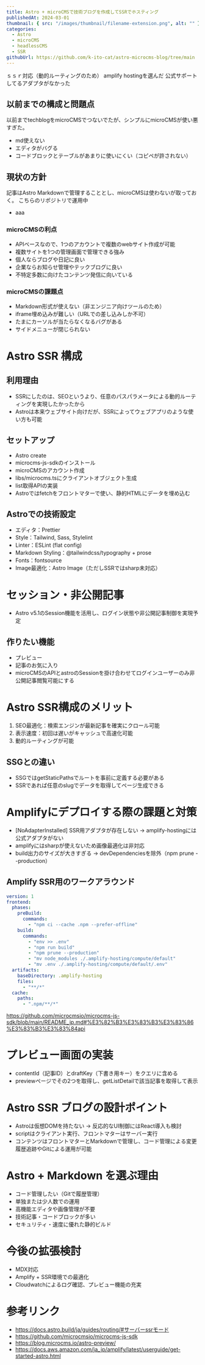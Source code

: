 ```yaml
---
title: Astro + microCMSで技術ブログを作成してSSRでホスティング
publishedAt: 2024-03-01
thumbnail: { src: "/images/thumbnail/filename-extension.png", alt: "" }
categories:
  - Astro
  - microCMS
  - headlessCMS
  - SSR
githubUrl: https://github.com/k-ito-cat/astro-microcms-blog/tree/main
---
```


ｓｓｒ対応（動的ルーティングのため）
amplify hostingを選んだ
公式サポートしてるアダプタがなかった

## 以前までの構成と問題点

以前までtechblogをmicroCMSでつないでたが、シンプルにmicroCMSが使い悪すぎた。

- md使えない
- エディタがバグる
- コードブロックとテーブルがあまりに使いにくい（コピペが許されない）

## 現状の方針

記事はAstro Markdownで管理することとし、microCMSは使わないが取っておく。
こちらのリポジトリで運用中

- aaa

### microCMSの利点

- APIベースなので、1つのアカウントで複数のwebサイト作成が可能
- 複数サイトを1つの管理画面で管理できる強み
- 個人ならブログや日記に良い
- 企業ならお知らせ管理やテックブログに良い
- 不特定多数に向けたコンテンツ発信に向いている

### microCMSの課題点

- Markdown形式が使えない（非エンジニア向けツールのため）
- iframe埋め込みが難しい（URLでの差し込みしか不可）
- たまにカーソルが当たらなくなるバグがある
- サイドメニューが閉じられない

# Astro SSR 構成

## 利用理由

- SSRにしたのは、SEOというより、任意のパスパラメータによる動的ルーティングを実現したかったから
- Astroは本来ウェブサイト向けだが、SSRによってウェブアプリのような使い方も可能

## セットアップ

- Astro create
- microcms-js-sdkのインストール
- microCMSのアカウント作成
- libs/microcms.tsにクライアントオブジェクト生成
- list取得APIの実装
- Astroではfetchをフロントマターで使い、静的HTMLにデータを埋め込む

## Astroでの技術設定

- エディタ：Prettier
- Style：Tailwind, Sass, Stylelint
- Linter：ESLint (flat config)
- Markdown Styling：@tailwindcss/typography + prose
- Fonts：fontsource
- Image最適化：Astro Image（ただしSSRではsharp未対応）

# セッション・非公開記事

- Astro v5.1のSession機能を活用し、ログイン状態や非公開記事制御を実現予定

## 作りたい機能

- プレビュー
- 記事のお気に入り
- microCMSのAPIとastroのSessionを掛け合わせてログインユーザーのみ非公開記事閲覧可能にする

# Astro SSR構成のメリット

1. SEO最適化：検索エンジンが最新記事を確実にクロール可能
2. 表示速度：初回は遅いがキャッシュで高速化可能
3. 動的ルーティングが可能

## SSGとの違い

- SSGではgetStaticPathsでルートを事前に定義する必要がある
- SSRであれば任意のslugでデータを取得してページ生成できる

# Amplifyにデプロイする際の課題と対策

- [NoAdapterInstalled] SSR用アダプタが存在しない → amplify-hostingには公式アダプタがない
- amplifyにはsharpが使えないため画像最適化は非対応
- build出力のサイズが大きすぎる → devDependenciesを除外（npm prune --production）

## Amplify SSR用のワークアラウンド

```yaml
version: 1
frontend:
  phases:
    preBuild:
      commands:
        - "npm ci --cache .npm --prefer-offline"
    build:
      commands:
        - "env >> .env"
        - "npm run build"
        - "npm prune --production"
        - "mv node_modules ./.amplify-hosting/compute/default"
        - "mv .env ./.amplify-hosting/compute/default/.env"
  artifacts:
    baseDirectory: .amplify-hosting
    files:
      - "**/*"
  cache:
    paths:
      - ".npm/**/*"
```

https://github.com/microcmsio/microcms-js-sdk/blob/main/README_jp.md#%E3%82%B3%E3%83%B3%E3%83%86%E3%83%B3%E3%83%84api

# プレビュー画面の実装

- contentId（記事ID）とdraftKey（下書き用キー）をクエリに含める
- previewページでその2つを取得し、getListDetailで該当記事を取得して表示

# Astro SSR ブログの設計ポイント

- Astroは仮想DOMを持たない → 反応的なUI制御にはReact導入も検討
- scriptはクライアント実行、フロントマターはサーバー実行
- コンテンツはフロントマターとMarkdownで管理し、コード管理による変更履歴追跡やGitによる運用が可能

# Astro + Markdown を選ぶ理由

- コード管理したい（Gitで履歴管理）
- 単独または少人数での運用
- 高機能エディタや画像管理が不要
- 技術記事・コードブロックが多い
- セキュリティ・速度に優れた静的ビルド

# 今後の拡張検討

- MDX対応
- Amplify + SSR環境での最適化
- Cloudwatchによるログ確認、プレビュー機能の充実

# 参考リンク

- https://docs.astro.build/ja/guides/routing/#サーバーssrモード
- https://github.com/microcmsio/microcms-js-sdk
- https://blog.microcms.io/astro-preview/
- https://docs.aws.amazon.com/ja_jp/amplify/latest/userguide/get-started-astro.html
